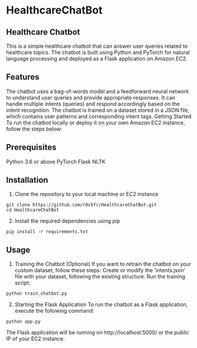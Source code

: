 # HealthcareChatBot
## Healthcare Chatbot

This is a simple healthcare chatbot that can answer user queries related to healthcare topics. The chatbot is built using Python and PyTorch for natural language processing and deployed as a Flask application on Amazon EC2.

## Features
The chatbot uses a bag-of-words model and a feedforward neural network to understand user queries and provide appropriate responses.
It can handle multiple intents (queries) and respond accordingly based on the intent recognition.
The chatbot is trained on a dataset stored in a JSON file, which contains user patterns and corresponding intent tags.
Getting Started
To run the chatbot locally or deploy it on your own Amazon EC2 instance, follow the steps below:

## Prerequisites
Python 3.6 or above
PyTorch
Flask
NLTK

## Installation

1. Clone the repository to your local machine or EC2 instance
```
git clone https://github.com/r0ckYr/HealthcareChatBot.git
cd HealthcareChatBot
```
2. Install the required dependencies using pip
```
pip install -r requirements.txt
```

## Usage
1. Training the Chatbot (Optional)
If you want to retrain the chatbot on your custom dataset, follow these steps:
Create or modify the 'intents.json' file with your dataset, following the existing structure.
Run the training script:
```
python train_chatbot.py
```

2. Starting the Flask Application To run the chatbot as a Flask application, execute the following command:
```
python app.py
```

The Flask application will be running on http://localhost:5000/ or the public IP of your EC2 instance.
